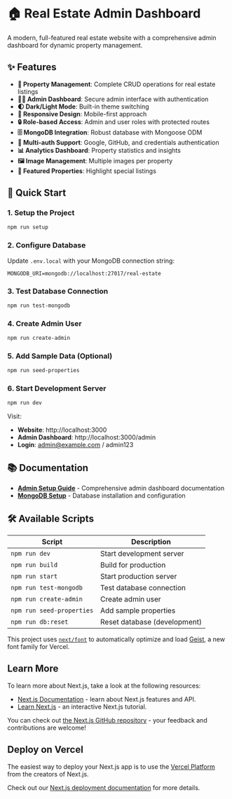 # 🏠 Real Estate Admin Dashboard

A modern, full-featured real estate website with a comprehensive admin dashboard for dynamic property management.

## ✨ Features

- **🏢 Property Management**: Complete CRUD operations for real estate listings
- **👨‍💼 Admin Dashboard**: Secure admin interface with authentication
- **🌓 Dark/Light Mode**: Built-in theme switching
- **📱 Responsive Design**: Mobile-first approach
- **🔒 Role-based Access**: Admin and user roles with protected routes
- **🗄️ MongoDB Integration**: Robust database with Mongoose ODM
- **🔐 Multi-auth Support**: Google, GitHub, and credentials authentication
- **📊 Analytics Dashboard**: Property statistics and insights
- **🖼️ Image Management**: Multiple images per property
- **🎯 Featured Properties**: Highlight special listings

## 🚀 Quick Start

### 1. Setup the Project

```bash
npm run setup
```

### 2. Configure Database

Update `.env.local` with your MongoDB connection string:

```env
MONGODB_URI=mongodb://localhost:27017/real-estate
```

### 3. Test Database Connection

```bash
npm run test-mongodb
```

### 4. Create Admin User

```bash
npm run create-admin
```

### 5. Add Sample Data (Optional)

```bash
npm run seed-properties
```

### 6. Start Development Server

```bash
npm run dev
```

Visit:

- **Website**: http://localhost:3000
- **Admin Dashboard**: http://localhost:3000/admin
- **Login**: admin@example.com / admin123

## 📚 Documentation

- **[Admin Setup Guide](README_ADMIN.md)** - Comprehensive admin dashboard documentation
- **[MongoDB Setup](MONGODB_SETUP.md)** - Database installation and configuration

## 🛠️ Available Scripts

| Script                    | Description                  |
| ------------------------- | ---------------------------- |
| `npm run dev`             | Start development server     |
| `npm run build`           | Build for production         |
| `npm run start`           | Start production server      |
| `npm run test-mongodb`    | Test database connection     |
| `npm run create-admin`    | Create admin user            |
| `npm run seed-properties` | Add sample properties        |
| `npm run db:reset`        | Reset database (development) |

This project uses [`next/font`](https://nextjs.org/docs/app/building-your-application/optimizing/fonts) to automatically optimize and load [Geist](https://vercel.com/font), a new font family for Vercel.

## Learn More

To learn more about Next.js, take a look at the following resources:

- [Next.js Documentation](https://nextjs.org/docs) - learn about Next.js features and API.
- [Learn Next.js](https://nextjs.org/learn) - an interactive Next.js tutorial.

You can check out [the Next.js GitHub repository](https://github.com/vercel/next.js) - your feedback and contributions are welcome!

## Deploy on Vercel

The easiest way to deploy your Next.js app is to use the [Vercel Platform](https://vercel.com/new?utm_medium=default-template&filter=next.js&utm_source=create-next-app&utm_campaign=create-next-app-readme) from the creators of Next.js.

Check out our [Next.js deployment documentation](https://nextjs.org/docs/app/building-your-application/deploying) for more details.
